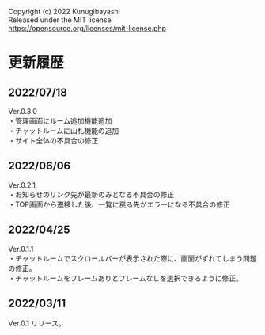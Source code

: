 Copyright (c) 2022 Kunugibayashi  
Released under the MIT license  
https://opensource.org/licenses/mit-license.php  

# 更新履歴
## 2022/07/18
Ver.0.3.0  
・管理画面にルーム追加機能追加  
・チャットルームに山札機能の追加  
・サイト全体の不具合の修正  
  
## 2022/06/06
Ver.0.2.1  
・お知らせのリンク先が最新のみとなる不具合の修正  
・TOP画面から遷移した後、一覧に戻る先がエラーになる不具合の修正  
  
## 2022/04/25
Ver.0.1.1  
・チャットルームでスクロールバーが表示された際に、画面がずれてしまう問題の修正。  
・チャットルームをフレームありとフレームなしを選択できるように修正。  
  
## 2022/03/11
Ver.0.1 リリース。  
